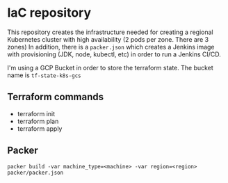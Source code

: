 # IaC repository

This repository creates the infrastructure needed for creating a regional Kubernetes cluster with high availability (2 pods per zone. There are 3 zones) In addition, there is a `packer.json` which creates a Jenkins image with provisioning (JDK, node, kubectl, etc) in order to run a Jenkins CI/CD.

I'm using a GCP Bucket in order to store the terraform state. The bucket name is `tf-state-k8s-gcs`

## Terraform commands
- terraform init
- terraform plan
- terraform apply

## Packer
`packer build -var machine_type=<machine> -var region=<region> packer/packer.json`
